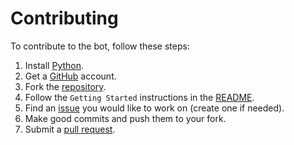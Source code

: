 # Contributing

To contribute to the bot, follow these steps:

1. Install [Python](https://python.org).
2. Get a [GitHub](https://github.com) account.
3. Fork the [repository](https://github.com/MrAwesomeRocks/roycemorebot/).
4. Follow the `Getting Started` instructions in the [README](./README.md).
5. Find an [issue](https://github.com/MrAwesomeRocks/roycemorebot/issues) you would like to work on (create one if needed).
6. Make good commits and push them to your fork.
7. Submit a [pull request](https://github.com/MrAwesomeRocks/roycemorebot/pulls/).
